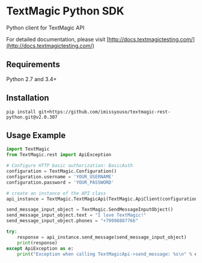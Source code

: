 # TextMagic Python SDK

Python client for TextMagic API

For detailed documentation, please visit [http://docs.textmagictesting.com/](http://docs.textmagictesting.com/)

## Requirements
Python 2.7 and 3.4+

## Installation

```shell
pip install git+https://github.com/imissyouso/textmagic-rest-python.git@v2.0.307
```

## Usage Example

```python
import TextMagic
from TextMagic.rest import ApiException

# Configure HTTP basic authorization: BasicAuth
configuration = TextMagic.Configuration()
configuration.username = 'YOUR_USERNAME'
configuration.password = 'YOUR_PASSWORD'

# create an instance of the API class
api_instance = TextMagic.TextMagicApi(TextMagic.ApiClient(configuration))

send_message_input_object = TextMagic.SendMessageInputObject()
send_message_input_object.text = "I love TextMagic!"
send_message_input_object.phones = "+79998887766"

try:
    response = api_instance.send_message(send_message_input_object)
    print(response)
except ApiException as e:
    print("Exception when calling TextMagicApi->send_message: %s\n" % e)
```